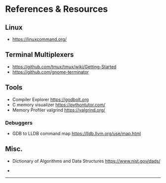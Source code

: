 # References & Resources

## Linux
   - https://linuxcommand.org/

## Terminal Multiplexers
   - https://github.com/tmux/tmux/wiki/Getting-Started
   - https://github.com/gnome-terminator


## Tools
   - Compiler Explorer
      https://godbolt.org
   - C memory visualizer
      https://pythontutor.com/
   - Memory Profiler
      valgrind https://valgrind.org/

### Debuggers
   - GDB to LLDB command map
      https://lldb.llvm.org/use/map.html


## Misc.
   - Dictionary of Algorithms and Data Structures
	https://www.nist.gov/dads/

   - 
---
